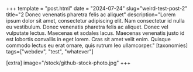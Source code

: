 +++
template = "post.html"
date = "2024-07-24"
slug="weird-test-post-2"
title="2 Donec venenatis pharetra felis ac aliquet"
description="Lorem ipsum dolor sit amet, consectetur adipiscing elit. Nam consectetur id nulla eu vestibulum. Donec venenatis pharetra felis ac aliquet. Donec vel vulputate lectus. Maecenas et sodales lacus. Maecenas venenatis justo id est lobortis convallis in eget lorem. Cras sit amet velit enim. Quisque commodo lectus eu erat ornare, quis rutrum leo ullamcorper."
[taxonomies]
tags=["webdev", "test", "whatever"]

[extra]
image="/stock/github-stock-photo.jpg"
+++
